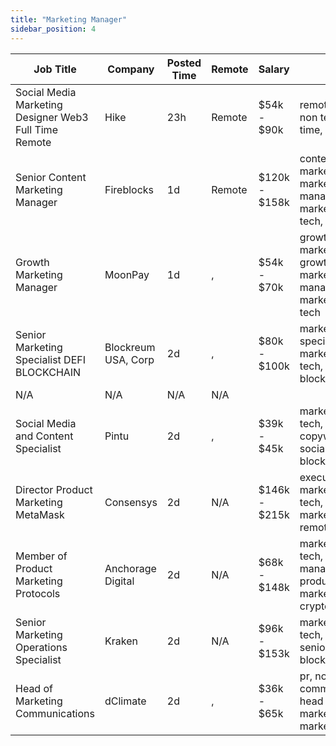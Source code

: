```yaml
---
title: "Marketing Manager"
sidebar_position: 4
---
```


| Job Title | Company | Posted Time | Remote | Salary | Tags | Apply Link |
|-----------|---------|-------------|--------|--------|------|------------|
| Social Media Marketing Designer Web3 Full Time Remote | Hike | 23h | Remote | $54k - $90k | remote, design, non tech, full time, marketing | [Apply](https://web3.career/social-media-marketing-designer-web3-full-time-remote-hike/103097) |
| Senior Content Marketing Manager | Fireblocks | 1d | Remote | $120k - $158k | content marketing, marketing manager, marketing, non tech, senior | [Apply](https://web3.career/senior-content-marketing-manager-fireblocks/103091) |
| Growth Marketing Manager | MoonPay | 1d | , | $54k - $70k | growth marketing, growth, marketing manager, marketing, non tech | [Apply](https://web3.career/growth-marketing-manager-moonpay/103085) |
| Senior Marketing Specialist DEFI BLOCKCHAIN | Blockreum USA, Corp | 2d | , | $80k - $100k | marketing specialist, marketing, non tech, senior, blockchain | [Apply](https://web3.career/senior-marketing-specialist-defi-blockchain-blockreumusa-corp/103065) |
| N/A | N/A | N/A | N/A |  |  | [Apply](https://web3.career/metana) |
| Social Media and Content Specialist | Pintu | 2d | , | $39k - $45k | marketing, non tech, copywriting, social media, blockchain | [Apply](https://web3.career/social-media-and-content-specialist-pintu/103059) |
| Director Product Marketing MetaMask | Consensys | 2d | N/A | $146k - $215k | executive, marketing, non tech, product marketing, remote | [Apply](https://web3.career/director-product-marketing-metamask-consensys/103052) |
| Member of Product Marketing Protocols | Anchorage Digital | 2d | N/A | $68k - $148k | marketing, non tech, product manager, product marketing, crypto | [Apply](https://web3.career/member-of-product-marketing-protocols-anchorage/103042) |
| Senior Marketing Operations Specialist | Kraken | 2d | N/A | $96k - $153k | marketing, non tech, operations, senior, blockchain | [Apply](https://web3.career/senior-marketing-operations-specialist-kraken/102986) |
| Head of Marketing Communications | dClimate | 2d | , | $36k - $65k | pr, non tech, communications, head of marketing, marketing | [Apply](https://web3.career/head-of-marketing-communications-dclimate/102981) |
